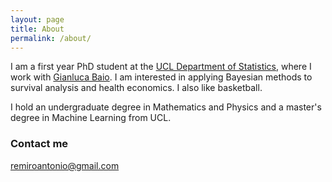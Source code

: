 ```yaml
---
layout: page
title: About
permalink: /about/
---
```


I am a first year PhD student at the [UCL Department of Statistics](https://www.ucl.ac.uk/statistics/), where I work with [Gianluca Baio](http://www.statistica.it/gianluca/). I am interested in applying Bayesian methods to survival analysis and health economics. I also like basketball.

I hold an undergraduate degree in Mathematics and Physics and a master's degree in Machine Learning from UCL. 

### Contact me

[remiroantonio@gmail.com](mailto:remiroantonio@gmail.com)
